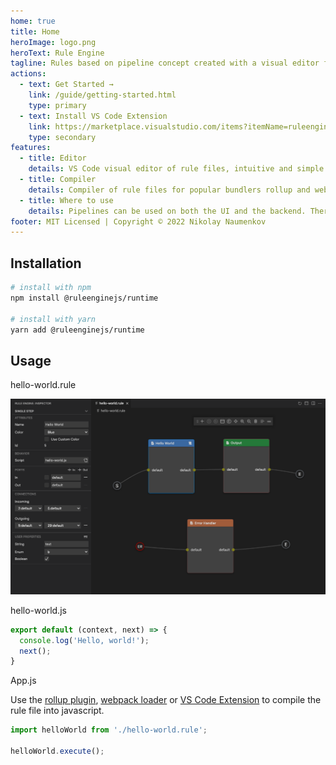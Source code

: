 ```yaml
---
home: true
title: Home
heroImage: logo.png
heroText: Rule Engine
tagline: Rules based on pipeline concept created with a visual editor for javascript.
actions:
  - text: Get Started →
    link: /guide/getting-started.html
    type: primary
  - text: Install VS Code Extension
    link: https://marketplace.visualstudio.com/items?itemName=ruleengine.vscode-ruleengine-editor
    type: secondary
features:
  - title: Editor
    details: VS Code visual editor of rule files, intuitive and simple editing, uses steps and connections.
  - title: Compiler
    details: Compiler of rule files for popular bundlers rollup and webpack, and extension for VS Code.
  - title: Where to use
    details: Pipelines can be used on both the UI and the backend. There are use cases for Express and NestJS.
footer: MIT Licensed | Copyright © 2022 Nikolay Naumenkov
---
```


## Installation

```bash
# install with npm
npm install @ruleenginejs/runtime

# install with yarn
yarn add @ruleenginejs/runtime
```

## Usage

hello-world.rule

![Hello World](/hello.png)

hello-world.js

```javascript
export default (context, next) => {
  console.log('Hello, world!');
  next();
}
```

App.js

Use the [rollup plugin](https://github.com/ruleenginejs/rollup-plugin-rule), [webpack loader](https://github.com/ruleenginejs/rule-loader) or [VS Code Extension](https://marketplace.visualstudio.com/items?itemName=ruleengine.vscode-ruleengine-compiler) to compile the rule file into javascript.

```javascript
import helloWorld from './hello-world.rule';

helloWorld.execute();
```

